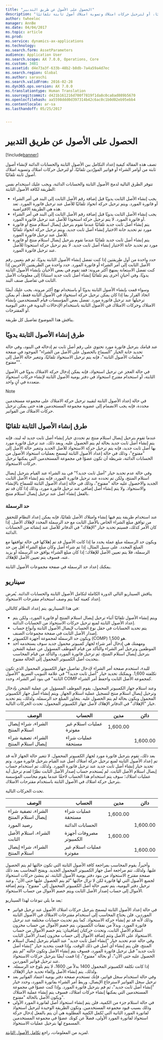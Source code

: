 ```yaml
---
title: "الحصول على الأصول عن طريق التدبير"
description: "تصف هذه المقالة كيفية إعداد التكامل بين الأصول الثابتة والحسابات الدائنة لإنشاء أصول ثابتة من أوامر الشراء أو فواتير المورِّدين‬ تلقائيًا، أو لترحيل حركات امتلاك وتسوية امتلاك أصول ثابتة تلقائيًا."
author: twheeloc
manager: AnnBe
ms.date: 04/04/2017
ms.topic: article
ms.prod: 
ms.service: dynamics-ax-applications
ms.technology: 
ms.search.form: AssetParameters
audience: Application User
ms.search.scope: AX 7.0.0, Operations, Core
ms.custom: 3481
ms.assetid: d4e73a3f-633b-48b2-b8db-7a4a59a4d7ec
ms.search.region: Global
ms.author: saraschi
ms.search.validFrom: 2016-02-28
ms.dyn365.ops.version: AX 7.0.0
ms.translationtype: Human Translation
ms.sourcegitcommit: d421b161216d700f7819f1da8c0ca8ad089b5670
ms.openlocfilehash: aa5598ddd0d397314b42c6ac0c1b0d02eb95ebb4
ms.contentlocale: ar-sa
ms.lasthandoff: 05/25/2017


---
```


# <a name="acquire-assets-through-procurement"></a>الحصول على الأصول عن طريق التدبير

[!include[banner](../includes/banner.md)]


تصف هذه المقالة كيفية إعداد التكامل بين الأصول الثابتة والحسابات الدائنة لإنشاء أصول ثابتة من أوامر الشراء أو فواتير المورِّدين‬ تلقائيًا، أو لترحيل حركات امتلاك وتسوية امتلاك أصول ثابتة تلقائيًا.

 تتوفر الطرق التالية لدمج الأصول الثابتة والحسابات الدائنة، ويجب عليك استخدام نفس الطريقة لكافة الأصول الثابتة:
-   يجب إنشاء الأصل الثابت يدويًا قبل إضافة رقم الأصل الثابت إلى البند في أمر الشراء أو فاتورة المورد. ويتم ترحيل حركة اتحواذ تلقائيًا للأصل عند ترحيل فاتورة المورد. تعد هذه هي الطريقة الافتراضية.
-   يجب إنشاء الأصل الثابت يدويًا قبل إضافة رقم الأصل الثابت إلى البند في أمر الشراء أو فاتورة المورد. لا يتم ترحيل حركة استحوذا للأصل عند ترحيل فاتورة المورد.
-   يتم إنشاء أصل ثابت جديد تلقائيًا عندما تقوم بترحيل إيصال استلام منتج أو فاتورة مورد تم تحديد خانة الاختيار إنشاء أصل ثابت جديد. ويتم ترحيل حركة اتحواذ تلقائيًا للأصل عند ترحيل فاتورة المورد.
-   يتم إنشاء أصل ثابت جديد تلقائيًا عندما تقوم بترحيل إيصال استلام منتج أو فاتورة مورد تم تحديد خانة الاختيار إنشاء أصل ثابت جديد. لا يتم ترحيل حركة استحوذا للأصل عند ترحيل فاتورة المورد.

حدد واحدة من أول طريقتين إذا كنت تفضل إنشاء الأصول الثابتة يدويًا، ثم قم بتعيين رقم الأصل الثابت إلى أمر الشراء أو فاتورة المورد. حدد واحدة من الطريقتين الأخريين إذا كنت تفضل الاستعانة بمنهج أكثر مرونة:‬ فقد تقوم في بعض الأحيان بإنشاء الأصول الثابتة يدويًا، وفي أحيانٍ أخرى يتم تلقائيًا إنشاء أصل ثابت جديد استنادًا إلى معلومات الأصل الثابت في تفاصيل صنف البند. 

وسواء قمت بإنشاء الأصول الثابتة يدويًا أو باستخدام نهج أكثر مرونة، يجب عليك أيضًا اتخاذ القرار بما إذا كان يمكن ترحيل حركة استحواذ في الأصول الثابتة فقط، أم يمكن ترحيلها عند ترحيل فاتورة مورد. تفضل بعض المؤسسات قيام المستخدمين بإنشاء الامتلاك وحركات الامتلاك في الأصول الثابتة باستخدام الإدخالات اليدوية في دفتر اليومية أو المقترحات. 

يناقش هذا الموضوع تفاصيل كل طريقة.

## <a name="methods-for-manually-creating-fixed-assets"></a> طرق إنشاء الأصول الثابتة يدويًا
عند قيامك بترحيل فاتورة مورد تحتوي على رقم أصل ثابت تم إدخاله في البنود، وفي حالة تحديد خانة الخيار "السماح بالحصول على الأصل من الشراء‬" الموجود في صفحة "معلمات الأصول الثابتة"، فإنه يتم ترحيل الاستحواذ تلقائيًا، وتتغير حالة الأصل إلى "مفتوح". 

في حالة العجز عن ترحيل استحواذ، فإنه يمكن إدخال حركة الامتلاك يدويًا في الأصول الثابتة، أو استخدام مقترح استحواذ في دفتر يومية الأصول الثابتة لإنشاء حركات استحواذ متعددة في آنٍ واحد.

> [!NOTE]                                                                                                                              
> في حالة إعداد الأصول الثابتة لتقييد ترحيل حركة الامتلاك على مجموعة مستخدمين محددة، فإنه يجب الانضمام إلى عضوية مجموعة المستخدمين هذه حتى يمكن ترحيل حركات الامتلاك من الفواتير.

## <a name="methods-for-automatically-creating-fixed-assets"></a> طرق إنشاء الأصول الثابتة تلقائيًا
عندما تقوم بترحيل إيصال استلام منتج تم تحددي خيار إنشاء أصل ثابت جديد له لبند، فإنه يتم إنشاء أصل ثابت جديد بحالة لم يتم الحصول عليه. وبعد ذلك، عند ترحيل فاتورة مورد بها أصل ثابت جديد، فإنه يتم ترحيل حركة الاستحواذ للأصل الجديد وتتغير حالة الأصل إلى "مفتوح"، وذلك في حالة إعداد الأصول الثابتة ليسمح بعمليات استحواذ الأصول من الحسابات الدائنة، شريطة أن تكون عضوًا في مجموعة المستخدمين التي يمكنها ترحيل حركات الاستحواذ. 

وفي حالة عدم تحديد خيار "أصل ثابت جديد؟" في بند الشراء عند القيام بترحيل إيصال استلام المنتج، ولكن تم تحدده عند ترحيل فاتورة المورد، فإنه يتم إنشاء الأصل الثابت الجديد والاحصول عليه حالة "مفتوح"، وذلك في حالة إعداد الأصول الثابتة للسماح بالإنشاء والاستحواذ. ولا يتم إنشاء أصل إضافي عند ترحيل فاتورة مورد، وذلك إذا كان قد تم بالفعل إنشاء أصل عند ترحيل إيصال استلام منتج.

### <a name="capitalization-threshold"></a>حد الرسملة

عند استخدام طريقة يتم فيها إنشاء وامتلاك الأصل تلقائيًا، فإنه يمكن إعداد النظام للتحقق من توافق مبلغ الشراء الخاص بالأصل الثابت مع حد الرسملة المحدد لإهلاك الأصل. إذا كان الأمر كذلك، فسيتم تحديد خيار "الإهلاك" في الدفاتر للأصل عند إنشائه من الحسابات الدائنة. 

ويكون حد الرسملة مبلغ عملة يحدد ما إذا كانت الأصول قد تم إهلاكها في حالة توافقها مع المبلغ المحدد. على سبيل المثال، إذا تم شراء أصل وكان مبلغ الشراء أقل من حد الرسملة، فلا يتم تعيين الأصل للإهلاك؛ إذا كان مبلغ الشراء يوافق حد الرسملة أو يزيد عنه، فسوف يتم تعيين الأصل للإهلاك. 

يمكنك إعداد حد الرسملة في صفحة مجموعات الأصول الثابتة.

## <a name="scenario"></a>سيناريو
يناقش السيناريو التالي الدورة الكاملة لتكامل الأصول الثابتة والحسابات الدائنة. يُعرض إعداد كعينة كما يتم وصف استخدام مقترحات الاستحواذ. 

في هذا السيناريو، يتم  إعداد النظام كالتالي:

-   ويتم إنشاء الأصول تلقائيًا أثناء ترحيل إيصال استلام المنتج أو فاتورة المورد، ولكن يتم إعداد الأصول الثابتة لمنع ترحيل حركات الاستحواذ من الحسابات الدائنة.
-   يتم تحديد الحسابات في حقل نوع الحساب لإيصال الأصول الثابتة وأنواع حساب إصدار الأصل الثابت في صفحة مجموعات الصنف.
-   ويكون حد الرسملة لمجموعة أجهزة الكمبيوتر (COMP) هو 1,500.
-   ومهمتك هي إدخال أمر شراء لجهاز كمبيوتر محمول جديد سوف يستخدمه أحد الموظفين وترحيل أمر الشراء والتأكد من قيام الموظف المسؤول عن عملية الشحن بترحيل إيصال استلام المنتج، ثم ترحيل فاتورة المورد، والتأكد من قيام المحاسب بتحديث أصل الكمبيوتر المحمول إلى الحالة مفتوح.

للبدء، استخدم صفحة أمر الشراء لإدخال تفاصيل جهاز الكمبيوتر المحمول الذي تكون تكلفته 1,600. ويمكنك تحديد خيار "أصل ثابت جديد؟" في علامة التبويب السريع "الأصول الثابتة" في بنود أمر الشراء، وحدد COMP كمجموعة الأصل الثابت واحفظ أمر الشراء. 

وعند استلام جهاز الكمبيوتر المحمول، يقوم الموظف المسؤول عن عملية الشحن بإدخال وترحيل إيصال استلام منتج لتسجيل عملية استلام الجهاز. ويتم إنشاء أصل جهاز الكمبيوتر المحمول ويكون بحالة لم يتم الحصول عليه. يتجاوز المبلغ حد الرسملة. ولذلك، يتم تحديد خيار "الإهلاك" في الدفاتر الإهلاك لأصل جهاز الكمبيوتر المحمول. تحدث الحركات التالية.

| الوصف                               | الحساب             | مدين    | دائن   |
|-------------------------------------------|---------------------|----------|----------|
| الشراء، شراء إيصال استلام المنتج        | عمليات استلام غير مفوترة | 1,600.00 |          |
| الشراء، تصفية شراء إيصال استلام المنتج | عمليات شراء مستحقة   |          | 1,600.00 |

بعد ذلك، تقوم بترحيل فاتورة مورد لجهاز الكمبيوتر المحمول. لا تتغير حالة الجهاز لأنه قد تم إعداد الأصول الثابتة لمنع ترحيل حركة امتلاك أصل عند القيام بترحيل فاتورة مورد. وتم تحديد خيار إنشاء أصل ثابت جديد عند ترحيل فاتورة المورد. ولذلك، تم استخدام حساب إيصال استلام الأصل الثابت. لم يُستخدم حساب إصدار الأصل الثابت نظرًا لعدم ترحيل أية عمليات امتلاك؛ سوف يتم استخدام هذا الحساب لاحقًا عندما يقوم محاسب المؤسسة بترحيل حركة امتلاك في الأصول الثابتة باستخدام مقترحات الامتلاك. 

تحدث الحركات التالية.

| الوصف                               | الحساب             | مدين    | دائن   |
|-------------------------------------------|---------------------|----------|----------|
| الشراء، تصفية شراء إيصال استلام المنتج | عمليات شراء مستحقة   | 1,600.00 |          |
| رصيد المورد                            | الحسابات الدائنة    |          | 1,600.00 |
| الشراء، استلام الأصل الثابت             | مصروفات أجهزة الكمبيوتر    | 1,600.00 |          |
| الشراء، شراء إيصال استلام المنتج        | عمليات استلام غير مفوترة |          | 1,600.00 |

وأخيراً، يقوم المحاسب بمراجعة كافة الأصول الثابتة التي تكون حالتها لم يتم الحصول عليها. ولذلك، تتم مراجعة أصل جهاز الكمبيوتر المحمول الجديد. ويفتح المحاسب بعد ذلك صفحة مقترح الاستحواذ من بنود دفتر يومية الأصول الثابتة، ثم ينشئ حركات استحواذ لجميع الأصول التي لها فاتورة لكن لا تزال حالتها "لم يتم الحصول عليها حتى الآن". وعند ترحيل دفتر اليومية، يتم تغيير حالة أصل الكمبيوتر المحمول إلى "مفتوح". وتتم إضافة الأموال إلى حساب إصدار الأصل الثابت ويتم خصم الأموال من حساب الاستحواذ. 

يعد ما يلي تنوعات لهذا السيناريو:

-   في حالة إعداد الأصول الثابتة ليسمح بترحيل حركات امتلاك الأصول عند ترحيل فواتير الموردين، فلن يحتاج المحاسب إلى استخدام مقترحات الامتلاك في الأصول الثابتة وذلك لأنه قد تم إنشاء حركة الاستحواذ. كما يتم تحديث حسابات مختلفة عند ترحيل فاتورة المورد. وبدلاً من نفقات الكمبيوتر، يتم خصم الأموال من حساب مخزون استلام الأصل الثابت، وتحدث حركتان إضافيتان: يتم خصم الأموال من حساب الاستحواذ على الأصل وتتم إضافة الأموال إلى حساب مخزون إصدار الأصل الثابت.
-   وفي حالة عدم تحديد خيار "إنشاء أصل ثابت جديد" عند القيام بترحيل إيصال استلام المنتج، فلن يتم إنشاء أي أصل في ذلك الوقت. وإذا قمت بتحديد خيار "إنشاء أصل ثابت جديد" قبل ترحيل فاتورة المورد، فسوف يتم إنشاء الأصل وتكون حالته "لم يتم الحصول عليه حتى الآن"، أو بحالة "مفتوح"، إذا قمت أيضًا بترحيل حركات الاستحواذ عند ترحيل فواتير الموردين.
-   إذا كانت تكلفة الكمبيوتر المحمول 1400 بدلاً من 1600، لا يتم بلوغ حد الرسملة. ولذلك، يتم إنشاء الأصل وإلغاء تحديد خيار الإهلاك.
-   وفي حالة استخدام سجل فواتير، فإنك تستخدم صفحة دفتر يومية اعتماد الفواتير بعد ترحيل سجل الفواتير لاسترجاع الإيصال، وربط أمر الشراء بفاتورة المورد، وحدد خيار "إنشاء أصل ثابت جديد"، ثم قم بترحيل فاتورة المورد. وإذا كنت عضوًا في مجموعة المستخدمين التي يمكنها إنشاء حركات امتلاك، فسوف يتم إنشاء عملية الامتلاك ويكون الأصل بالحالة "مفتوح".
-   في حالة استلام جزء من الكمية، فلن يتم إنشاء استحواذ أصل لفاتورة المورد الأولى وذلك بسبب قيود مجموعة المستخدمين. وتكون الطريقة الوحيدة لترحيل استحواذ لفاتورة المورد الثانية التي تُكمل الكمية المطلوبة هي أن يتم بالفعل إدخال حركة استحواذ لفاتورة المورد الأولى، فضلاً عن كونك عضوًا في مجموعة المستخدمين المسموح لها بترحيل عمليات الاستحواذ.


لمزيد من المعلومات، راجع [تكامل الأصول الثابتة](fixed-asset-integration.md).




